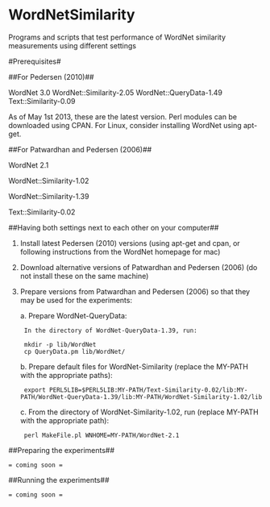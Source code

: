 WordNetSimilarity
=================

Programs and scripts that test performance of WordNet similarity measurements using different settings

#Prerequisites#

##For Pedersen (2010)##

WordNet 3.0
WordNet::Similarity-2.05
WordNet::QueryData-1.49
Text::Similarity-0.09

As of May 1st 2013, these are the latest version. Perl modules can be downloaded using CPAN.
For Linux, consider installing WordNet using apt-get.

##For Patwardhan and Pedersen (2006)##

WordNet 2.1

WordNet::Similarity-1.02

WordNet::Similarity-1.39

Text::Similarity-0.02

##Having both settings next to each other on your computer##

1. Install latest Pedersen (2010) versions (using apt-get and cpan, or following instructions from the WordNet homepage for mac)
2. Download alternative versions of Patwardhan and Pedersen (2006) (do not install these on the same machine)
3. Prepare versions from Patwardhan and Pedersen (2006) so that they may be used for the experiments:

	a. Prepare WordNet-QueryData:

		In the directory of WordNet-QueryData-1.39, run:

		mkdir -p lib/WordNet
		cp QueryData.pm lib/WordNet/
	b. Prepare default files for WordNet-Similarity (replace the MY-PATH with the appropriate paths):

		export PERL5LIB=$PERL5LIB:MY-PATH/Text-Similarity-0.02/lib:MY-PATH/WordNet-QueryData-1.39/lib:MY-PATH/WordNet-Similarity-1.02/lib

	c. From the directory of WordNet-Similarity-1.02, run (replace MY-PATH with the appropriate path):
	
		perl MakeFile.pl WNHOME=MY-PATH/WordNet-2.1

##Preparing the experiments##

	= coming soon =

##Running the experiments##

	= coming soon =

